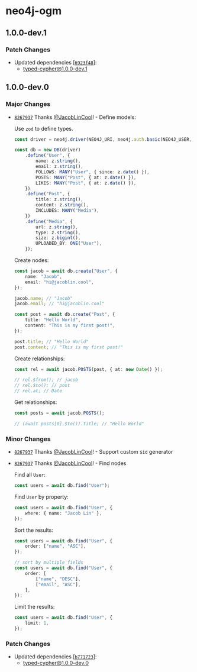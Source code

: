# neo4j-ogm

## 1.0.0-dev.1

### Patch Changes

-   Updated dependencies [[`6923f48`](https://github.com/JacobLinCool/neo4j-ogm/commit/6923f48c1739226e8cf98c7a632486e2f47c2442)]:
    -   typed-cypher@1.0.0-dev.1

## 1.0.0-dev.0

### Major Changes

-   [`8267937`](https://github.com/JacobLinCool/neo4j-ogm/commit/82679379d7e473ea405c3b207b31699e24e762eb) Thanks [@JacobLinCool](https://github.com/JacobLinCool)! - Define models:

    Use `zod` to define types.

    ```ts
    const driver = neo4j.driver(NEO4J_URI, neo4j.auth.basic(NEO4J_USER, NEO4J_PASSWORD));

    const db = new DB(driver)
    	.define("User", {
    		name: z.string(),
    		email: z.string(),
    		FOLLOWS: MANY("User", { since: z.date() }),
    		POSTS: MANY("Post", { at: z.date() }),
    		LIKES: MANY("Post", { at: z.date() }),
    	})
    	.define("Post", {
    		title: z.string(),
    		content: z.string(),
    		INCLUDES: MANY("Media"),
    	})
    	.define("Media", {
    		url: z.string(),
    		type: z.string(),
    		size: z.bigint(),
    		UPLOADED_BY: ONE("User"),
    	});
    ```

    Create nodes:

    ```ts
    const jacob = await db.create("User", {
    	name: "Jacob",
    	email: "hi@jacoblin.cool",
    });

    jacob.name; // "Jacob"
    jacob.email; // "hi@jacoblin.cool"

    const post = await db.create("Post", {
    	title: "Hello World",
    	content: "This is my first post!",
    });

    post.title; // "Hello World"
    post.content; // "This is my first post!"
    ```

    Create relationships:

    ```ts
    const rel = await jacob.POSTS(post, { at: new Date() });

    // rel.$from(); // jacob
    // rel.$to(); // post
    // rel.at; // Date
    ```

    Get relationships:

    ```ts
    const posts = await jacob.POSTS();

    // (await posts[0].$to()).title; // "Hello World"
    ```

### Minor Changes

-   [`8267937`](https://github.com/JacobLinCool/neo4j-ogm/commit/82679379d7e473ea405c3b207b31699e24e762eb) Thanks [@JacobLinCool](https://github.com/JacobLinCool)! - Support custom `$id` generator

-   [`8267937`](https://github.com/JacobLinCool/neo4j-ogm/commit/82679379d7e473ea405c3b207b31699e24e762eb) Thanks [@JacobLinCool](https://github.com/JacobLinCool)! - Find nodes

    Find all `User`:

    ```ts
    const users = await db.find("User");
    ```

    Find `User` by property:

    ```ts
    const users = await db.find("User", {
    	where: { name: "Jacob Lin" },
    });
    ```

    Sort the results:

    ```ts
    const users = await db.find("User", {
        order: ["name", "ASC"],
    });

    // sort by multiple fields
    const users = await db.find("User", {
        order: [
            ["name", "DESC"],
            ["email", "ASC"],
        ],
    });
    ```

    Limit the results:

    ```ts
    const users = await db.find("User", {
    	limit: 1,
    });
    ```

### Patch Changes

-   Updated dependencies [[`b771723`](https://github.com/JacobLinCool/neo4j-ogm/commit/b77172395627e93a8a3a32b54b4e670c49eae421)]:
    -   typed-cypher@1.0.0-dev.0
